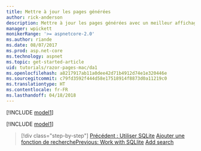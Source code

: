 ```yaml
---
title: Mettre à jour les pages générées
author: rick-anderson
description: Mettre à jour les pages générées avec un meilleur affichage.
manager: wpickett
monikerRange: '>= aspnetcore-2.0'
ms.author: riande
ms.date: 08/07/2017
ms.prod: asp.net-core
ms.technology: aspnet
ms.topic: get-started-article
uid: tutorials/razor-pages-mac/da1
ms.openlocfilehash: a8217917ab11a0dee42d71b4912d74e1e320446e
ms.sourcegitcommit: c79fd3592f444d58e17518914f8873d0a11219c0
ms.translationtype: HT
ms.contentlocale: fr-FR
ms.lasthandoff: 04/18/2018
---
```

[!INCLUDE [model1](../../includes/RP/da1.md)]

[!INCLUDE [model1](../../includes/RP/da2.md)]

> [!div class="step-by-step"]
> <span data-ttu-id="3d977-103">[Précédent : Utiliser SQLite](xref:tutorials/razor-pages-mac/sql)
> [Ajouter une fonction de recherche](xref:tutorials/razor-pages-mac/search)</span><span class="sxs-lookup"><span data-stu-id="3d977-103">[Previous: Work with SQLlite](xref:tutorials/razor-pages-mac/sql)
[Add search](xref:tutorials/razor-pages-mac/search)</span></span>
